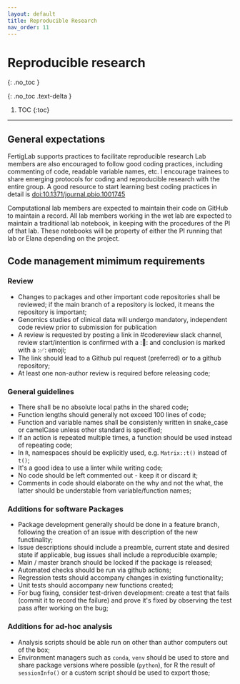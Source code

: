 ```yaml
---
layout: default
title: Reproducible Research
nav_order: 11
---
```


# Reproducible research
{: .no_toc }

{: .no_toc .text-delta }

1. TOC
{:toc}

---


## General expectations
FertigLab supports practices to facilitate reproducible research Lab members are also encouraged to follow good coding practices, including commenting of code, readable variable names, etc. I encourage trainees to share emerging protocols for coding and reproducible research with the entire group. A good resource to start learning best coding practices in detail is [doi:10.1371/journal.pbio.1001745](https://journals.plos.org/plosbiology/article?id=10.1371/journal.pbio.1001745)

Computational lab members are expected to maintain their code on GitHub to maintain a record. All lab members working in the wet lab are expected to maintain a traditional lab notebook, in keeping with the procedures of the PI of that lab. These notebooks will be property of either the PI running that lab or Elana depending on the project.

## Code management mimimum requirements

### Review
* Changes to packages and other important code repositories shall be reviewed; if the main branch of a repository is locked, it means the repository is important;
* Genomics studies of clinical data will undergo mandatory, independent code review prior to submission for publication
* A review is requested by posting a link in #codereview slack channel, review start/intention is confirmed with a ::eyes:: and conclusion is marked with a ::white_check_mark:: emoji;
* The link should lead to a Github pul request (preferred) or to a github repository;
* At least one non-author review is required before releasing code;

### General guidelines
* There shall be no absolute local paths in the shared code;
* Function lengths should generally not exceed 100 lines of code;
* Function and variable names shall be consistenly written in snake_case or camelCase unless other standard is specified;
* If an action is repeated multiple times, a function should be used instead of repeating code;
* In `R`, namespaces should be explicitly used, e.g. `Matrix::t()` instead of `t()`;
* It's a good idea to use a linter while writing code;
* No code should be left commented out - keep it or discard it;
* Comments in code should elaborate on the why and not the what, the latter should be understable from variable/function names;

### Additions for software Packages
* Package development generally should be done in a feature branch, following the creation of an issue with description of the new functinality;
* Issue descriptions should include a preamble, current state and desired state if applicable, bug issues shall include a reproducible example;
* Main / master branch should be locked if the package is released;
* Automated checks should be run via github actions;
* Regression tests should accompany changes in existing functionality;
* Unit tests should accompany new functions created;
* For bug fixing, consider test-driven development: create a test that fails (commit it to record the failure) and prove it's fixed by observing the test pass after working on the bug;

### Additions for ad-hoc analysis
* Analysis scripts should be able run on other than author computers out of the box;
* Environment managers such as `conda`, `venv` should be used to store and share package versions where possible (`python`), for R the result of `sessionInfo()` or a custom script should be used to export those; 




<!-- just_the_docs:
  # Define which collections are used in just-the-docs
  collections:
    # Reference the "tests" collection
    tests:
      # Give the collection a name
      name: Tests
      # Exclude the collection from the navigation
      # Supports true or false (default)
      # nav_exclude: true
      # Fold the collection in the navigation
      # Supports true or false (default)
      # nav_fold: true  # note: this option is new in v0.4
      # Exclude the collection from the search
      # Supports true or false (default)
      # search_exclude: true -->
